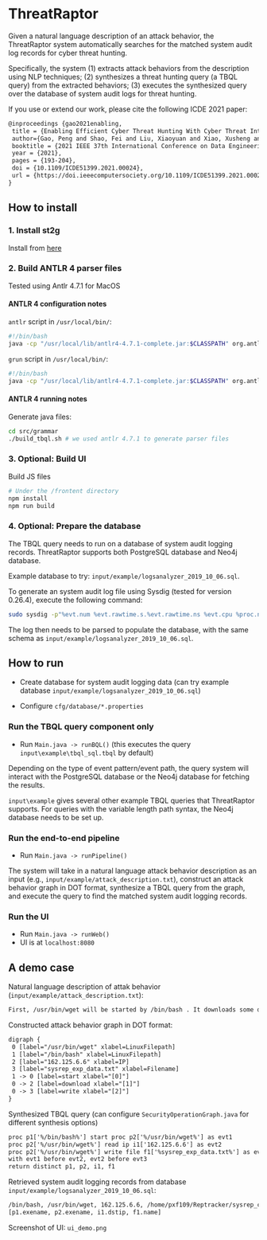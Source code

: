 # ThreatRaptor

Given a natural language description of an attack behavior, the ThreatRaptor system automatically searches for the matched system audit log records for cyber threat hunting.

Specifically, the system (1) extracts attack behaviors from the description using NLP techniques; (2) synthesizes a threat hunting query (a TBQL query) from the extracted behaviors; (3) executes the synthesized query over the database of system audit logs for threat hunting.

If you use or extend our work, please cite the following ICDE 2021 paper:

```txt
@inproceedings {gao2021enabling,
 title = {Enabling Efficient Cyber Threat Hunting With Cyber Threat Intelligence},
 author={Gao, Peng and Shao, Fei and Liu, Xiaoyuan and Xiao, Xusheng and Qin, Zheng and Xu, Fengyuan and Mittal, Prateek and Kulkarni, Sanjeev R and Song, Dawn},
 booktitle = {2021 IEEE 37th International Conference on Data Engineering (ICDE)},
 year = {2021},
 pages = {193-204},
 doi = {10.1109/ICDE51399.2021.00024},
 url = {https://doi.ieeecomputersociety.org/10.1109/ICDE51399.2021.00024},
}
```

## How to install

### 1. Install st2g

Install from [here](https://github.com/peng-gao-lab/st2g)

### 2. Build ANTLR 4 parser files

Tested using Antlr 4.7.1 for MacOS

#### ANTLR 4 configuration notes

`antlr` script in `/usr/local/bin/`:

```bash
#!/bin/bash
java -cp "/usr/local/lib/antlr4-4.7.1-complete.jar:$CLASSPATH" org.antlr.v4.Tool $*
```

`grun` script in `/usr/local/bin/`:

```bash
#!/bin/bash
java -cp "/usr/local/lib/antlr4-4.7.1-complete.jar:$CLASSPATH" org.antlr.v4.runtime.misc.TestRig $*
```

#### ANTLR 4 running notes

Generate java files:

```bash
cd src/grammar
./build_tbql.sh # we used antlr 4.7.1 to generate parser files
```

### 3. Optional: Build UI

Build JS files

```bash
# Under the /frontent directory
npm install
npm run build
```

### 4. Optional: Prepare the database

The TBQL query needs to run on a database of system audit logging records. ThreatRaptor supports both PostgreSQL database and Neo4j database.

Example database to try: `input/example/logsanalyzer_2019_10_06.sql`.

To generate an system audit log file using Sysdig (tested for version 0.26.4), execute the following command:

```bash
sudo sysdig -p"%evt.num %evt.rawtime.s.%evt.rawtime.ns %evt.cpu %proc.name (%proc.pid) %evt.dir %evt.type cwd=%proc.cwd %evt.args latency=%evt.latency exepath=%proc.exepath cmd= %proc.exeline"  "proc.name!=tmux and (evt.type=read or evt.type=readv or evt.type=write or evt.type=writev or evt.type=fcntl or evt.type=accept or evt.type=execve or evt.type=clone or evt.type=pipe or evt.type=rename or evt.type=sendmsg or evt.type=recvmsg) and proc.name!=sysdig"
```

The log then needs to be parsed to populate the database, with the same schema as `input/example/logsanalyzer_2019_10_06.sql`.

## How to run

* Create database for system audit logging data (can try example database `input/example/logsanalyzer_2019_10_06.sql`)

* Configure `cfg/database/*.properties`

### Run the TBQL query component only

* Run `Main.java -> runBQL()` (this executes the query `input\example\tbql_sql.tbql` by default)

Depending on the type of event pattern/event path, the query system will interact with the PostgreSQL database or the Neo4j database for fetching the results.

`input\example` gives several other example TBQL queries that ThreatRaptor supports. For queries with the variable length path syntax, the Neo4j database needs to be set up.

### Run the end-to-end pipeline

* Run `Main.java -> runPipeline()`

The system will take in a natural language attack behavior description as an input (e.g., `input/example/attack_description.txt`), construct an attack behavior graph in DOT format, synthesize a TBQL query from the graph, and execute the query to find the matched system audit logging records.

### Run the UI

* Run `Main.java -> runWeb()`
* UI is at `localhost:8080`

## A demo case

Natural language description of attak behavior (`input/example/attack_description.txt`):

```txt
First, /usr/bin/wget will be started by /bin/bash . It downloads some data from 162.125.6.6, then writes the data to sysrep_exp_data.txt.
```

Constructed attack behavior graph in DOT format:

```txt
digraph {
 0 [label="/usr/bin/wget" xlabel=LinuxFilepath]
 1 [label="/bin/bash" xlabel=LinuxFilepath]
 2 [label="162.125.6.6" xlabel=IP]
 3 [label="sysrep_exp_data.txt" xlabel=Filename]
 1 -> 0 [label=start xlabel="[0]"]
 0 -> 2 [label=download xlabel="[1]"]
 0 -> 3 [label=write xlabel="[2]"]
}
```

Synthesized TBQL query (can configure `SecurityOperationGraph.java` for different synthesis options)

```txt
proc p1['%/bin/bash%'] start proc p2['%/usr/bin/wget%'] as evt1
proc p2['%/usr/bin/wget%'] read ip i1['162.125.6.6'] as evt2
proc p2['%/usr/bin/wget%'] write file f1['%sysrep_exp_data.txt%'] as evt3
with evt1 before evt2, evt2 before evt3
return distinct p1, p2, i1, f1
```

Retrieved system audit logging records from database `input/example/logsanalyzer_2019_10_06.sql`:

```txt
/bin/bash, /usr/bin/wget, 162.125.6.6, /home/pxf109/Reptracker/sysrep_case_scripts/complex_case/complex_case/sysrep_exp_data.txt?dl=0
[p1.exename, p2.exename, i1.dstip, f1.name]

```

Screenshot of UI: `ui_demo.png`
